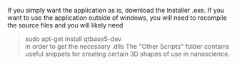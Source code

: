 If you simply want the application as is, download the Installer .exe. If you want to use the application outside of windows, 
you will need to recompile the source files and you will likely need 
>sudo apt-get install qtbase5-dev  
>in order to get the necessary .dlls
The "Other Scripts" folder contains useful snippets for creating certain 3D shapes of use in nanoscience.
